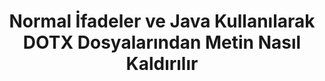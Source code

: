 ---
############################# Static ############################
layout: "auto-gen-gist"
draft: false
path: "tr/redaction/java/regex/dotx"
otherformats: CSV DOC DOCM DOCX DOT DOTM PDF POT POTM PPS PPSM PPSX PPT PPTM PPTX RTF XLS XLSM XLSX XLT XLTM XLTX  

############################# Head ############################
head_title: "Java içinde Normal İfade Yoluyla DOTX Metni Düzeltin"
head_description: "GroupDocs.Redactions Java API, geliştiricilerin Java içinde normal ifadeler kullanarak PDF DOC DOCX RTF XLSX CSV PPT PPTX ve resimlerdeki metni yeniden düzenlemesine olanak tanır"

############################# Header ############################
title: "Normal İfadeler ve Java Kullanılarak DOTX Dosyalarından Metin Nasıl Kaldırılır"
description: "GroupDocs.Redactions Java API, normal ifadeler kullanarak kelime işlem belgeleri, çalışma sayfaları, sunular, PDFler ve resimlerdeki hassas metinleri düzeltmeye, gizlemeye veya bunlardan kaldırmaya olanak tanır."

################### SubMenu/Download Button #####################
button:
    enable: true

############################# About ############################
about:
    enable: true
    title: "Metin Temizleme nedir?"
    content: |
        Metin Düzeltme veya Temizleme, gizli veya istenmeyen metin veya bilgileri dijital belgelerden kaldırırken belgenin veya onu içeren paragrafın geri kalanını olduğu gibi bırakma işlemidir. Redaksiyon, kullanıcıların ve kuruluşun hassas bilgilerini gizleyerek veya kalıcı olarak kaldırarak korumalarına yardımcı olur. GroupDocs.Redaction Java API'sini kullanan kullanıcılar artık kelime işlem belgeleri, çalışma sayfaları, sunular, PDF ve raster görüntü dosyalarından hassas metinleri yeniden düzenleyebilir, gizleyebilir veya kaldırabilir. API, belgelerdeki özel bilgilerin düzeltilmesi için çok çeşitli seçenekler ve yöntemler sağlar. Düzenli ifadeler, metin (muafiyet kodları) veya grafik (renkli dikdörtgenler) redaksiyonlarının kullanımı ve çok daha fazlasını kullanarak aramayı ve düzenlemeyi destekler. Öyleyse neden bir deneyip API'yi indirerek ve temel ve gelişmiş özelliklerini keşfederek belge redaksiyon sürecinizi otomatikleştirmeyesiniz?

############################# Steps ############################
steps:
    enable: true
    block:
    - title_left: "Java içinde Normal İfadeler kullanarak DOTX'i yeniden düzenleyin"
      content_left: |
        GroupDocs.Redaction, hassas veya özel nitelikteki verileri belgelerinizden kolayca çıkarmanıza olanak tanır. En popüler redaksiyon durumu, bir belgeden bir metni kaldırmaktır. 

        Aşağıdaki kod, düzenli ifade kullanarak bir belgenin belirli bir bölümüne metin redaksiyonu uygulamak için kullanılabilir. Kullanıcıların "AA BB CCCCCC" deseniyle eşleşen tüm sayıları Mavi renkli bir dikdörtgenle değiştirmesine olanak tanır,

      title_right: "Hassas Verileri DOTX'ten Kaldırın"
      content_right: |
        * [Redactor](https://apireference.groupdocs.com/redaction/java/com.groupdocs.redaction/Redactor) sınıfının bir örneğini oluşturun ve DOTX dosyasını yükleyin
        * [RegexRedaction](https://apireference.groupdocs.com/redaction/java/com.groupdocs.redaction.redactions/RegexRedaction) sınıfının bir örneğini oluşturun
        * RegexRedaction sınıfının nesnesiyle redactor.apply yöntemini çağırın
        * Değişiklikleri kaydetmek için redaktör.save yöntemini çağırın 

      gisthash: "6dea616a14aeeff21698dc03be62a341"
      gistfile: "RegularExpressionRedaction.java"
      
    - title_left: "sistem gereksinimleri"
      content_left: |
        GroupDocs.Redaction for Java API'ler, tüm büyük platformlarda ve işletim sistemlerinde desteklenir. Eksiksiz sistem gereksinimleri kılavuzu için lütfen [sistem gereksinimleri](https://docs.groupdocs.com/redaction/java/system-requirements) adresini ziyaret edin Aşağıdaki kodu çalıştırmadan önce lütfen aşağıdaki önkoşulların sisteminizde yüklü olduğundan emin olun :
        * İşletim Sistemleri: Microsoft Windows, Linux, MacOS
        * Geliştirme Ortamı: NetBeans, Intellij IDEA, Eclipse vb.
        * Java Çalışma Zamanı Ortamı: J2SE 6.0 ve üstü
        * GroupDocs.Redaction for Java'un en son sürümünü [Maven]'den edinin(https://repository.groupdocs.com/webapp/#/artifacts/browse/tree/General/repo/com/groupdocs/groupdocs-redaction)
        
      title_right: "GroupDocs.Redaction Neden Kullanılmalı?"
      content_right: |
        * Kullanıcıların özel belge biçimleri ve redaksiyon türleri eklemesine izin ver
        * Hassas bilgileri kaldırmak için ek yazılım gerekmez
        * Sayfa aralığı oluşturma belgesini PDF olarak ayarlayabilme
        * Farklı meta veri türlerini yeniden düzenlemenin kolay yolu: yazar adı, sürüm, başlık, konu, açıklama ve çok daha fazlası
        * Belge bilgileri çıkarma - dosya türü, sayfa sayısı vb.

############################# Demos ############################
demos:
    enable: true
############################# About Formats ############################
about_formats:
    enable: true
############################# More Formats ############################
more_formats:
    enable: true

############################# Back to top ###############################
back_to_top:
    enable: true
---